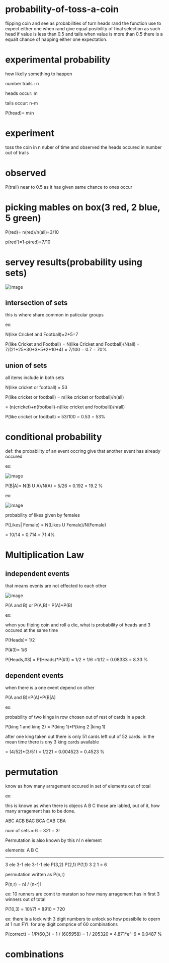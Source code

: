 # probability-of-toss-a-coin

flipping coin and see as probabilities of turn heads 
rand the function use to expect either one 
when rand give equal posibility of final selection as such head if value is less than 0.5 and tails when value is more than 0.5
there is a equalt chance of happing either one expectation.

# experimental probability

how likelly something to happen

number trails : n

heads occur: m

tails occur: n-m

P(head)= m/n

# experiment

toss the coin in n nuber of time and observed the heads occured in number out of trails 

# observed

P(trail) near to 0.5 as it has given same chance to ones occur 

# picking mables on box(3 red, 2 blue, 5 green)

P(red)= n(red)/n(all)=3/10

p(red')=1-p(red)=7/10

# servey results(probability using sets)


![image](https://github.com/user-attachments/assets/b22b178e-949a-48bf-a557-475e94fe3a4f)

## intersection of sets

this is where share common in paticular groups

ex:

N(like Cricket and Football)=2+5=7

P(like Cricket and Football)  =  N(like Cricket and Football)/N(all)  =  7/(21+25+30+3+5+2+10+4)  =  7/100 = 0.7 = 70%

## union of sets

all items include in both sets

N(like cricket or football) = 53

P(like cricket or football) = n(like cricket or football)/n(all)

= (n(cricket)+n(football)-n(like cricket and football))/n(all)

P(like cricket or football) = 53/100 = 0.53 = 53%

# conditional probability

def: the probability of an event occring give that another event has already occured

ex:

![image](https://github.com/user-attachments/assets/5a401cfd-4e31-4d4d-b822-88c8cd136267)



P(B|A)= N(B U A)/N(A)
= 5/26 = 0.192 = 19.2 %

ex:

![image](https://github.com/user-attachments/assets/b2dcb0a9-a171-4eac-a7f0-9e745bbe67ff)

probability of likes given by females

P(Likes| Female) = N(Likes U Female)/N(Female)

= 10/14 = 0.714 = 71.4%

# Multiplication Law

## independent events

that means events are not effected to each other


![image](https://github.com/user-attachments/assets/3ab41caf-0d3e-4c48-9033-43c4e47737c5)


P(A and B) or P(A,B)= P(A)*P(B)

ex:

when you fliping coin and roll a die, what is probability of heads and 3 occured at the same time

P(Heads)= 1/2

P(#3)= 1/6

P(Heads,#3) = P(Heads)*P(#3)
= 1/2 * 1/6
=1/12 = 0.08333 = 8.33 %

## dependent events

when there is a one event depend on other

P(A and B)=P(A)*P(B|A)

ex:

probability of two kings in row chosen out of rest of cards in a pack

P(king 1 and king 2) = P(king 1)*P(king 2 |king 1)

after one king taken out there is only 51 cards left out of 52 cards. in the mean time there is ony 3 king cards available

= (4/52)*(3/51) = 1/221 = 0.004523 = 0.4523 %

# permutation

know as how many arragement occured in set of elements out of total

ex:

this is known as when there is objecs A B C those are labled, out of it, how many arragement has to be done.

ABC
ACB
BAC
BCA
CAB
CBA

num of sets = 6 = 3*2*1 = 3!

Permutation is also known by this n! n element

elements: A B C

------   ------   ------
3 ele
       3-1 ele
                3-1-1 ele
P(3,2) P(2,1)   P(1,1)
3      2        1
= 6

permutation written as P(n,r)

P(n,r) = n! / (n-r)!

ex: 10 runners are comit to maraton so how many arragement has in first 3 winners out of total

P(10,3) = 10!/7! = 8*9*10 = 720

ex:  there is a lock with 3 digit numbers to unlock so how possibile to opern at 1 run FYI: for any digit comprice of 60 combinations

P(correct) = 1/P(60,3) = 1 / (60*59*58) = 1 / 205320 = 4.871*e^-6 
= 0.0487 %

 # combinations
